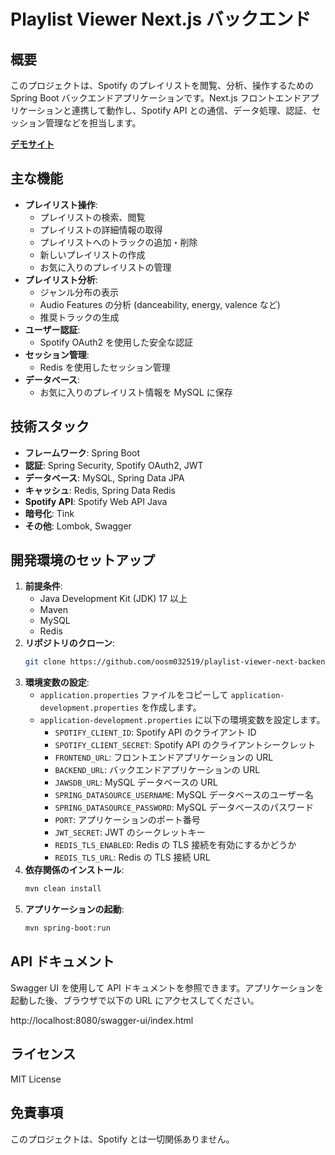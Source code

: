 # Playlist Viewer Next.js バックエンド

## 概要

このプロジェクトは、Spotify のプレイリストを閲覧、分析、操作するための Spring Boot バックエンドアプリケーションです。Next.js
フロントエンドアプリケーションと連携して動作し、Spotify API との通信、データ処理、認証、セッション管理などを担当します。

**[デモサイト](https://playlist-viewer-next-frontend.vercel.app)**

## 主な機能

* **プレイリスト操作**:
    * プレイリストの検索、閲覧
    * プレイリストの詳細情報の取得
    * プレイリストへのトラックの追加・削除
    * 新しいプレイリストの作成
    * お気に入りのプレイリストの管理
* **プレイリスト分析**:
    * ジャンル分布の表示
    * Audio Features の分析 (danceability, energy, valence など)
    * 推奨トラックの生成
* **ユーザー認証**:
    * Spotify OAuth2 を使用した安全な認証
* **セッション管理**:
    * Redis を使用したセッション管理
* **データベース**:
    * お気に入りのプレイリスト情報を MySQL に保存

## 技術スタック

* **フレームワーク**: Spring Boot
* **認証**: Spring Security, Spotify OAuth2, JWT
* **データベース**: MySQL, Spring Data JPA
* **キャッシュ**: Redis, Spring Data Redis
* **Spotify API**: Spotify Web API Java
* **暗号化**: Tink
* **その他**: Lombok, Swagger

## 開発環境のセットアップ

1. **前提条件**:
    * Java Development Kit (JDK) 17 以上
    * Maven
    * MySQL
    * Redis
2. **リポジトリのクローン**:
    ```bash
    git clone https://github.com/oosm032519/playlist-viewer-next-backend.git
    ```
3. **環境変数の設定**:
    * `application.properties` ファイルをコピーして `application-development.properties` を作成します。
    * `application-development.properties` に以下の環境変数を設定します。
        * `SPOTIFY_CLIENT_ID`: Spotify API のクライアント ID
        * `SPOTIFY_CLIENT_SECRET`: Spotify API のクライアントシークレット
        * `FRONTEND_URL`: フロントエンドアプリケーションの URL
        * `BACKEND_URL`: バックエンドアプリケーションの URL
        * `JAWSDB_URL`: MySQL データベースの URL
        * `SPRING_DATASOURCE_USERNAME`: MySQL データベースのユーザー名
        * `SPRING_DATASOURCE_PASSWORD`: MySQL データベースのパスワード
        * `PORT`: アプリケーションのポート番号
        * `JWT_SECRET`: JWT のシークレットキー
        * `REDIS_TLS_ENABLED`: Redis の TLS 接続を有効にするかどうか
        * `REDIS_TLS_URL`: Redis の TLS 接続 URL
4. **依存関係のインストール**:
    ```bash
    mvn clean install
    ```
5. **アプリケーションの起動**:
    ```bash
    mvn spring-boot:run
    ```

## API ドキュメント

Swagger UI を使用して API ドキュメントを参照できます。アプリケーションを起動した後、ブラウザで以下の URL にアクセスしてください。

http://localhost:8080/swagger-ui/index.html

## ライセンス

MIT License

## 免責事項

このプロジェクトは、Spotify とは一切関係ありません。
